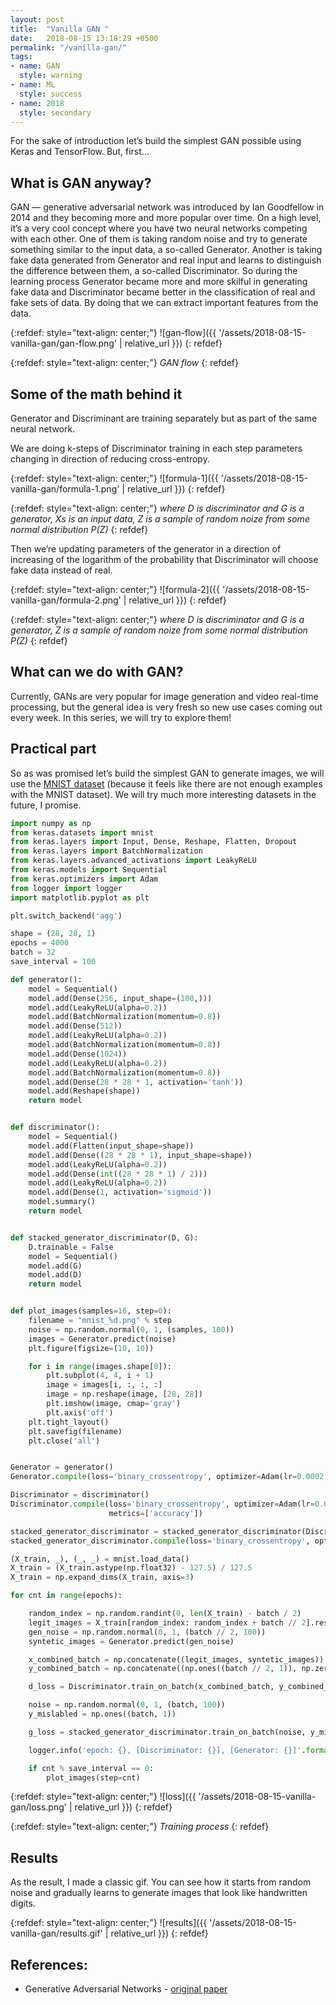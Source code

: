 ```yaml
---
layout: post
title:  "Vanilla GAN "
date:   2018-08-15 13:18:29 +0500
permalink: "/vanilla-gan/"
tags:
- name: GAN
  style: warning
- name: ML
  style: success
- name: 2018
  style: secondary
---
```



For the sake of introduction let’s build the simplest GAN possible using Keras and TensorFlow. But, first…

## What is GAN anyway?

GAN — generative adversarial network was introduced by Ian Goodfellow in 2014 and they becoming more and more popular over time. On a high level, it’s a very cool concept where you have two neural networks competing with each other. One of them is taking random noise and try to generate something similar to the input data, a so-called Generator. Another is taking fake data generated from Generator and real input and learns to distinguish the difference between them, a so-called Discriminator. So during the learning process Generator became more and more skilful in generating fake data and Discriminator became better in the classification of real and fake sets of data. By doing that we can extract important features from the data.

{:refdef: style="text-align: center;"}
![gan-flow]({{ '/assets/2018-08-15-vanilla-gan/gan-flow.png' | relative_url }})
{: refdef}

{:refdef: style="text-align: center;"}
*GAN flow*
{: refdef}

## Some of the math behind it

Generator and Discriminant are training separately but as part of the same neural network.

We are doing k-steps of Discriminator training in each step parameters changing in direction of reducing cross-entropy.


{:refdef: style="text-align: center;"}
![formula-1]({{ '/assets/2018-08-15-vanilla-gan/formula-1.png' | relative_url }})
{: refdef}

{:refdef: style="text-align: center;"}
*where D is discriminator and G is a generator, Xs is an input data, Z is a sample of random noize from some normal distribution P(Z)*
{: refdef}


Then we’re updating parameters of the generator in a direction of increasing of the logarithm of the probability that Discriminator will choose fake data instead of real.

{:refdef: style="text-align: center;"}
![formula-2]({{ '/assets/2018-08-15-vanilla-gan/formula-2.png' | relative_url }})
{: refdef}

{:refdef: style="text-align: center;"}
*where D is discriminator and G is a generator, Z is a sample of random noize from some normal distribution P(Z)*
{: refdef}


## What can we do with GAN?

Currently, GANs are very popular for image generation and video real-time processing, but the general idea is very fresh so new use cases coming out every week. In this series, we will try to explore them!

## Practical part

So as was promised let’s build the simplest GAN to generate images, we will use the [MNIST dataset](https://en.wikipedia.org/wiki/MNIST_database) (because it feels like there are not enough examples with the MNIST dataset). We will try much more interesting datasets in the future, I promise.

```python
import numpy as np
from keras.datasets import mnist
from keras.layers import Input, Dense, Reshape, Flatten, Dropout
from keras.layers import BatchNormalization
from keras.layers.advanced_activations import LeakyReLU
from keras.models import Sequential
from keras.optimizers import Adam
from logger import logger
import matplotlib.pyplot as plt

plt.switch_backend('agg') 

shape = (28, 28, 1)
epochs = 4000
batch = 32
save_interval = 100

def generator():
    model = Sequential()
    model.add(Dense(256, input_shape=(100,)))
    model.add(LeakyReLU(alpha=0.2))
    model.add(BatchNormalization(momentum=0.8))
    model.add(Dense(512))
    model.add(LeakyReLU(alpha=0.2))
    model.add(BatchNormalization(momentum=0.8))
    model.add(Dense(1024))
    model.add(LeakyReLU(alpha=0.2))
    model.add(BatchNormalization(momentum=0.8))
    model.add(Dense(28 * 28 * 1, activation='tanh'))
    model.add(Reshape(shape))
    return model


def discriminator():
    model = Sequential()
    model.add(Flatten(input_shape=shape))
    model.add(Dense((28 * 28 * 1), input_shape=shape))
    model.add(LeakyReLU(alpha=0.2))
    model.add(Dense(int((28 * 28 * 1) / 2)))
    model.add(LeakyReLU(alpha=0.2))
    model.add(Dense(1, activation='sigmoid'))
    model.summary()
    return model


def stacked_generator_discriminator(D, G):
    D.trainable = False
    model = Sequential()
    model.add(G)
    model.add(D)
    return model


def plot_images(samples=16, step=0):
    filename = "mnist_%d.png" % step
    noise = np.random.normal(0, 1, (samples, 100))
    images = Generator.predict(noise)
    plt.figure(figsize=(10, 10))

    for i in range(images.shape[0]):
        plt.subplot(4, 4, i + 1)
        image = images[i, :, :, :]
        image = np.reshape(image, [28, 28])
        plt.imshow(image, cmap='gray')
        plt.axis('off')
    plt.tight_layout()
    plt.savefig(filename)
    plt.close('all')


Generator = generator()
Generator.compile(loss='binary_crossentropy', optimizer=Adam(lr=0.0002, beta_1=0.5, decay=8e-8))

Discriminator = discriminator()
Discriminator.compile(loss='binary_crossentropy', optimizer=Adam(lr=0.0002, beta_1=0.5, decay=8e-8),
                      metrics=['accuracy'])

stacked_generator_discriminator = stacked_generator_discriminator(Discriminator, Generator)
stacked_generator_discriminator.compile(loss='binary_crossentropy', optimizer=Adam(lr=0.0002, beta_1=0.5, decay=8e-8))

(X_train, _), (_, _) = mnist.load_data()
X_train = (X_train.astype(np.float32) - 127.5) / 127.5
X_train = np.expand_dims(X_train, axis=3)

for cnt in range(epochs):

    random_index = np.random.randint(0, len(X_train) - batch / 2)
    legit_images = X_train[random_index: random_index + batch // 2].reshape(batch // 2, 28, 28, 1)
    gen_noise = np.random.normal(0, 1, (batch // 2, 100))
    syntetic_images = Generator.predict(gen_noise)

    x_combined_batch = np.concatenate((legit_images, syntetic_images))
    y_combined_batch = np.concatenate((np.ones((batch // 2, 1)), np.zeros((batch // 2, 1))))

    d_loss = Discriminator.train_on_batch(x_combined_batch, y_combined_batch)

    noise = np.random.normal(0, 1, (batch, 100))
    y_mislabled = np.ones((batch, 1))

    g_loss = stacked_generator_discriminator.train_on_batch(noise, y_mislabled)

    logger.info('epoch: {}, [Discriminator: {}], [Generator: {}]'.format(cnt, d_loss[0], g_loss))

    if cnt % save_interval == 0:
        plot_images(step=cnt)
```


{:refdef: style="text-align: center;"}
![loss]({{ '/assets/2018-08-15-vanilla-gan/loss.png' | relative_url }})
{: refdef}

{:refdef: style="text-align: center;"}
*Training process*
{: refdef}

## Results

As the result, I made a classic gif. You can see how it starts from random noise and gradually learns to generate images that look like handwritten digits.

{:refdef: style="text-align: center;"}
![results]({{ '/assets/2018-08-15-vanilla-gan/results.gif' | relative_url }})
{: refdef}

## References:
* Generative Adversarial Networks - [original paper](https://arxiv.org/abs/1406.2661)